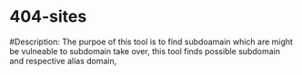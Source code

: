 # 404-sites

#Description:
  The purpoe of this tool is to find subdoamain which are might be vulneable to subdomain take over, 
  this tool finds possible subdomain and respective alias domain,
  
